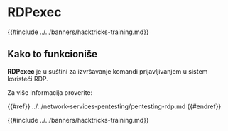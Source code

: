 # RDPexec

{{#include ../../banners/hacktricks-training.md}}

## Kako to funkcioniše

**RDPexec** je u suštini za izvršavanje komandi prijavljivanjem u sistem koristeći RDP.

Za više informacija proverite:

{{#ref}}
../../network-services-pentesting/pentesting-rdp.md
{{#endref}}

{{#include ../../banners/hacktricks-training.md}}
